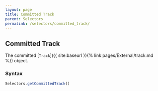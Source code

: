 ```yaml
---
layout: page
title: Committed Track
parent: Selectors
permalink: /selectors/committed_track/
---
```


## Committed Track

The committed [`Track`]({{ site.baseurl }}{% link pages/External/track.md %}) object.

### Syntax

```js
Selectors.getCommittedTrack()
```
